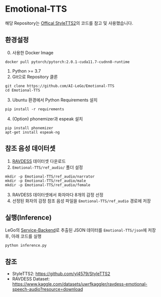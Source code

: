 # Emotional-TTS

해당 Repository는 [Offical StyleTTS2](https://github.com/yl4579/StyleTTS2)의 코드를 참고 및 사용했습니다.


## 환경설정
0. 사용한 Docker Image
```shell
docker pull pytorch/pytorch:2.0.1-cuda11.7-cudnn8-runtime
```
1. Python >= 3.7
2. Git으로 Repository 클론
```shell
git clone https://github.com/AI-LeGo/Emotional-TTS
cd Emotional-TTS
```
3. Ubuntu 환경에서 Python Requirements 설치
```shell
pip install -r requirements
```
4. (Option) phonemizer과 espeak 설치
```shell
pip install phonemizer
apt-get install espeak-ng
```  

## 참조 음성 데이터셋
1. [RAVDESS](https://www.kaggle.com/datasets/uwrfkaggler/ravdess-emotional-speech-audio?resource=download) 데이터셋 다운로드
2. `Emotional-TTS/ref_audio/` 폴더 설정
```shell
mkdir -p Emotional-TTS/ref_audio/narrator
mkdir -p Emotional-TTS/ref_audio/male
mkdir -p Emotional-TTS/ref_audio/female
```
3. RAVDESS 데이터셋에서 화자마다 8개의 감정 선정
4. 선정된 화자의 감정 참조 음성 파일을 `Emotional-TTS/ref_audio` 경로에 저장


## 실행(Inference)
LeGo의 [Service-Backend](https://github.com/AI-LeGo/Service-Backend)로 추출된 JSON 데이터를 `Emotional-TTS/json`에 저장 후, 아래 코드를 실행
```shell
python inference.py
```


## 참조
- StyleTTS2: https://github.com/yl4579/StyleTTS2
- RAVDESS Dataset: https://www.kaggle.com/datasets/uwrfkaggler/ravdess-emotional-speech-audio?resource=download
